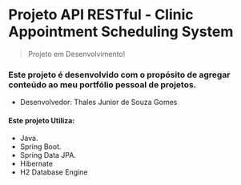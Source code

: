 # Projeto API RESTful - Clinic Appointment Scheduling System 

> Projeto em Desenvolvimento!

### Este projeto é desenvolvido com o propósito de agregar conteúdo ao meu portfólio pessoal de projetos.
- Desenvolvedor: Thales Junior de Souza Gomes

#### Este projeto Utiliza:

- Java.
- Spring Boot.
- Spring Data JPA.
- Hibernate
- H2 Database Engine